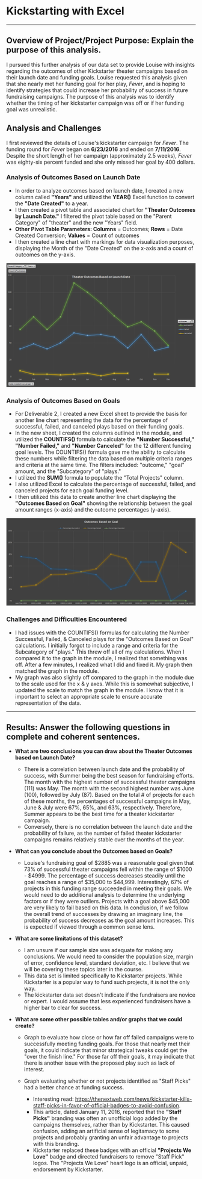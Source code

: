 # Kickstarting with Excel
---
## Overview of Project/Project Purpose: Explain the purpose of this analysis.
I pursued this further analysis of our data set to provide Louise with insights regarding the outcomes of other Kickstarter theater campaigns based on their launch 
date and funding goals. Louise requested this analysis given that she nearly met her funding goal for her play, *Fever*, and is hoping to identify strategies that could increase 
her probability of success in future fundraising campaigns. The purpose of this analysis was to identify whether the timing of her kickstarter campaign was off or if her funding goal was unrealistic. 
## Analysis and Challenges
I first reviewed the details of Louise's kickstarter campaign for *Fever*. The funding round for *Fever* began on **6/23/2016** and ended on **7/11/2016**.
Despite the short length of her campaign (approximately 2.5 weeks), *Fever* was eighty-six percent funded and she only missed her goal by 400 dollars.   
### Analysis of Outcomes Based on Launch Date
* In order to analyze outcomes based on launch date, I created a new column called **"Years"** and utilized the **YEAR()** Excel function to convert the **"Date Created"** to a year. 
* I then created a pivot table and associated chart for **"Theater Outcomes by Launch Date."** I filtered the pivot table based on the "Parent Category" of "theater" and the new 
  "Years" field.
* **Other Pivot Table Parameters: Columns** = Outcomes; **Rows** = Date Created Conversion; **Values** = Count of outcomes
* I then created a line chart with markings for data visualization purposes, displaying the Month of the "Date Created" on the x-axis and a count of outcomes on the y-axis.

![Theater_Outcomes_vs_Launch](Resources/Theater_Outcomes_vs_Launch.png)

### Analysis of Outcomes Based on Goals
* For Deliverable 2, I created a new Excel sheet to provide the basis for another line chart representing the data for the percentage of successful, failed, and canceled plays based on their funding goals. 
* In the new sheet, I created the columns outlined in the module, and utilized the **COUNTIFS()** formula to calculate the **"Number Successful," "Number Failed,"** and **"Number Canceled"** for the 12 different funding goal levels. The COUNTIFS() formula gave me the ability to calculate these numbers while filtering the data based on multiple criteria ranges and criteria at the same time. The filters included: "outcome," "goal" amount, and the "Subcategory" of "plays." 
* I utilized the **SUM()** formula to populate the "Total Projects" column.
* I also utilized Excel to calculate the percentage of successful, failed, and canceled projects for each goal funding level. 
* I then utilized this data to create another line chart displaying the **"Outcomes Based on Goal"** showing the relationship between the goal amount ranges (x-axis) and the outcome percentages (y-axis). 

![Outcomes_vs_Goals](Resources/Outcomes_vs_Goals.png)

### Challenges and Difficulties Encountered
* I had issues with the COUNTIFS() formulas for calculating the Number Successful, Failed, & Canceled plays for the "Outcomes Based on Goal" calculations. I initially forgot to include a range and criteria for the Subcategory of "plays." This threw off all of my calculations. When I compared it to the graph in the module, I realized that something was off. After a few minutes, I realized what I did and fixed it. My graph then matched the graph in the module. 
* My graph was also slightly off compared to the graph in the module due to the scale used for the x & y axes. While this is somewhat subjective, I updated the scale to match the graph in the module. I know that it is important to select an appropriate scale to ensure accurate representation of the data.      
---
## Results: Answer the following questions in complete and coherent sentences.
- **What are two conclusions you can draw about the Theater Outcomes based on Launch Date?**
     - There is a correlation between launch date and the probability of success, with Summer being the best season for fundraising efforts. The month with the highest number of successful theater campaigns (111) was May. The month with the second highest number was June (100), followed by July (87). Based on the total # of projects for each of these 
months, the percentages of successful campaigns in May, June & July were 67%, 65%, and 63%, respectively. Therefore, Summer appears to be the best time for a theater kickstarter 
campaign.
     - Conversely, there is no correlation between the launch date and the probability of failure, as the number of failed theater kickstarter campaigns remains relatively stable over the months of the year.     

- **What can you conclude about the Outcomes based on Goals?**
     - Louise's fundraising goal of $2885 was a reasonable goal given that 73% of successful theater campaigns fell within the range of $1000 - $4999. The percentage of success
       decreases steadily until the goal reaches a range of $35,000 to $44,999. Interestingly, 67% of projects in this funding range succeeded in meeting their goals. We would 
       need to do additional analysis to determine the underlying factors or if they were outliers. Projects with a goal above $45,000 are very likely to fail based on this data. In conclusion, if we follow the overall trend of successes by drawing an imaginary line, the probability of success decreases as the goal amount increases. This is expected if viewed through a common sense lens.     

- **What are some limitations of this dataset?**
     - I am unsure if our sample size was adequate for making any conclusions. We would need to consider the population size, margin of error, confidence level, standard deviation, etc. I believe that we will be covering these topics later in the course.
     - This data set is limited specifically to Kickstarter projects. While Kickstarter is a popular way to fund such projects, it is not the only way. 
     - The kickstarter data set doesn't indicate if the fundraisers are novice or expert. I would assume that less experienced fundraisers have a higher bar to clear for success.   
     
- **What are some other possible tables and/or graphs that we could create?**
     - Graph to evaluate how close or how far off failed campaigns were to successfully meeting funding goals. For those that nearly met their goals, it could indicate that minor strategical tweaks could get the "over the finish line." For those far off their goals, it may indicate that there is another issue with the proposed play such as lack of interest. 

     - Graph evaluating whether or not projects identified as "Staff Picks" had a better chance at funding success. 
       - Interesting read: https://thenextweb.com/news/kickstarter-kills-staff-picks-in-favor-of-official-badges-to-avoid-confusion.
       - This article, dated January 11, 2016, reported that the **"Staff Picks"** branding was often an unofficial logo added by the campaigns themselves, rather than by Kickstarter. This caused confusion, adding an artificial sense of legitamacy to some projects and probably granting an unfair advantage to projects with this branding.   
       - Kickstarter replaced these badges with an official **"Projects We Love"** badge and directed fundraisers to remove "Staff Pick" logos. The "Projects We Love" heart logo is an official, unpaid, endorsement by Kickstarter.   
